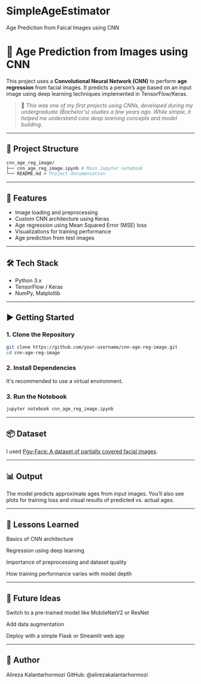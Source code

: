 # SimpleAgeEstimator
Age Prediction from Faical Images using CNN


# 🧠 Age Prediction from Images using CNN

This project uses a **Convolutional Neural Network (CNN)** to perform **age regression** from facial images. It predicts a person’s age based on an input image using deep learning techniques implemented in TensorFlow/Keras.

> 📌 *This was one of my first projects using CNNs, developed during my undergraduate (Bachelor's) studies a few years ago. While simple, it helped me understand core deep learning concepts and model building.*

---

## 📁 Project Structure
```bash
cnn_age_reg_image/
├── cnn_age_reg_image.ipynb # Main Jupyter notebook
└── README.md # Project documentation
```
---

## 🚀 Features

- Image loading and preprocessing
- Custom CNN architecture using Keras
- Age regression using Mean Squared Error (MSE) loss
- Visualizations for training performance
- Age prediction from test images

---

## 🛠️ Tech Stack

- Python 3.x  
- TensorFlow / Keras  
- NumPy, Matplotlib

---

## ▶️ Getting Started

### 1. Clone the Repository

```bash
git clone https://github.com/your-username/cnn-age-reg-image.git
cd cnn-age-reg-image
```


### 2. Install Dependencies
It's recommended to use a virtual environment.


### 3. Run the Notebook

```bash
jupyter notebook cnn_age_reg_image.ipynb
```

---

## 📦 Dataset
I used [Pgu-Face: A dataset of partially covered facial images](https://pmc.ncbi.nlm.nih.gov/articles/PMC5024140/).

---

## 📊 Output
The model predicts approximate ages from input images. You’ll also see plots for training loss and visual results of predicted vs. actual ages.

---

## 🧠 Lessons Learned
Basics of CNN architecture

Regression using deep learning

Importance of preprocessing and dataset quality

How training performance varies with model depth

---

## 📌 Future Ideas
Switch to a pre-trained model like MobileNetV2 or ResNet

Add data augmentation

Deploy with a simple Flask or Streamlit web app

---

## 👤 Author
Alireza Kalantarhormozi
GitHub: @alirezakalantarhormozi
